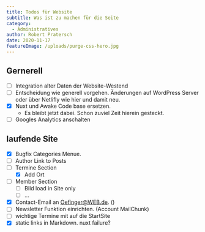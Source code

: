 ```yaml
---
title: Todos für Website
subtitle: Was ist zu machen für die Seite
category:
  - Administratives
author: Robert Pratersch
date: 2020-11-17
featureImage: /uploads/purge-css-hero.jpg
---
```


## Gernerell

* [ ] Integration alter Daten der Website-Westend
* [ ] Entscheidung wie generell vorgehen. Änderungen auf WordPress Server oder über Netlifly wie hier und damit neu.
* [x] Nuxt und Awake Code base ersetzen.
  * Es bleibt jetzt dabei. Schon zuviel Zeit hierein gesteckt.
* [ ] Googles Analytics anschalten

## laufende Site

* [x] Bugfix Categories Menue.
* [ ] Author Link to Posts
* [ ] Termine Section
  * [x] Add Ort
* [ ] Member Section
  * [ ] Bild load in Site only
  * [ ] ...
* [x] Contact-Email an Oefinger@WEB.de. ()
* [ ] Newsletter Funktion einrichten. (Account MailChunk)
* [ ] wichtige Termine mit auf die StartSite
* [x] static links in Markdown. nuxt failure?